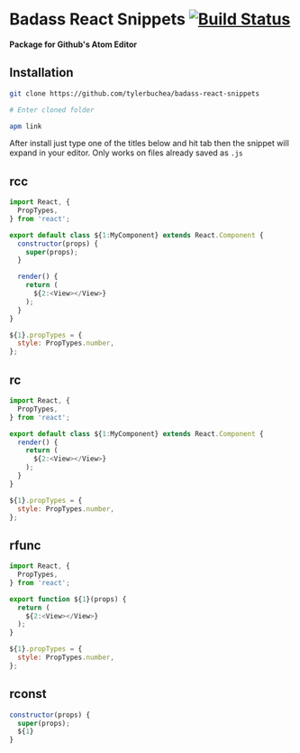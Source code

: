 # Badass React Snippets [![Build Status](https://travis-ci.org/tylerbuchea/badass-react-snippets.svg?branch=master)](https://travis-ci.org/tylerbuchea/badass-react-snippets)
**Package for Github's Atom Editor**

## Installation

``` bash
git clone https://github.com/tylerbuchea/badass-react-snippets

# Enter cloned folder

apm link
```

After install just type one of the titles below and hit tab then the snippet will expand in your editor. Only works on files already saved as `.js`


## rcc

``` javascript
import React, {
  PropTypes,
} from 'react';

export default class ${1:MyComponent} extends React.Component {
  constructor(props) {
    super(props);
  }

  render() {
    return (
      ${2:<View></View>}
    );
  }
}

${1}.propTypes = {
  style: PropTypes.number,
};
```

## rc

``` javascript
import React, {
  PropTypes,
} from 'react';

export default class ${1:MyComponent} extends React.Component {
  render() {
    return (
      ${2:<View></View>}
    );
  }
}

${1}.propTypes = {
  style: PropTypes.number,
};
```

## rfunc

``` javascript
import React, {
  PropTypes,
} from 'react';

export function ${1}(props) {
  return (
    ${2:<View></View>}
  );
}

${1}.propTypes = {
  style: PropTypes.number,
};
```

## rconst

``` javascript
constructor(props) {
  super(props);
  ${1}
}
```
